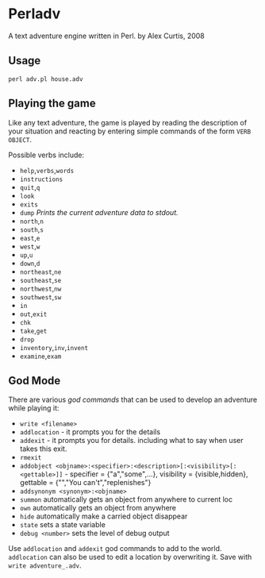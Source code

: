 # Perladv
A text adventure engine written in Perl.
by Alex Curtis, 2008

## Usage

    perl adv.pl house.adv

## Playing the game

Like any text adventure, the game is played by reading the description of your situation and reacting by entering simple commands of the form `VERB OBJECT`.

Possible verbs include:

* `help`,`verbs`,`words`
* `instructions`
* `quit`,`q`
* `look`
* `exits`
* `dump` *Prints the current adventure data to stdout.*
* `north`,`n`
* `south`,`s`
* `east`,`e`
* `west`,`w`
* `up`,`u`
* `down`,`d`
* `northeast`,`ne`
* `southeast`,`se`
* `northwest`,`nw`
* `southwest`,`sw`
* `in`
* `out`,`exit`
* `chk`
* `take`,`get`
* `drop`
* `inventory`,`inv`,`invent`
* `examine`,`exam`

## God Mode

There are various *god commands* that can be used to develop an adventure while playing it:

* `write <filename>`
* `addlocation`    - it prompts you for the details
* `addexit` - it prompts you for details. including what to say when user takes this exit.
* `rmexit`
* `addobject <objname>:<specifier>:<description>[:<visibility>[:<gettable>]]` - specifier = {"a","some",...}, visibility = {visible,hidden}, gettable = {"","You can't","replenishes"}
* `addsynonym <synonym>:<objname>`
* `summon`  automatically gets an object from anywhere to current loc
* `own`  automatically gets an object from anywhere
* `hide` automatically make a carried object disappear
* `state` sets a state variable
* `debug <number>` sets the level of debug output

Use `addlocation` and `addexit` god commands to add to the world. `addlocation` can also be used to edit a location by overwriting it. Save with `write adventure_.adv`.
